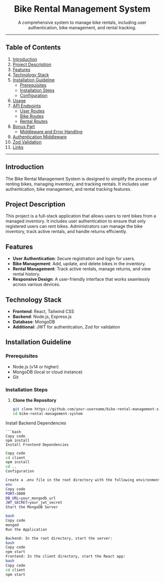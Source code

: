 <div align="center">
  <h1>Bike Rental Management System</h1>
  <p>A comprehensive system to manage bike rentals, including user authentication, bike management, and rental tracking.</p>
</div>

---

## Table of Contents

1. [Introduction](#introduction)
2. [Project Description](#project-description)
3. [Features](#features)
4. [Technology Stack](#technology-stack)
5. [Installation Guideline](#installation-guideline)
   - [Prerequisites](#prerequisites)
   - [Installation Steps](#installation-steps)
   - [Configuration](#configuration)
6. [Usage](#usage)
7. [API Endpoints](#api-endpoints)
   - [User Routes](#user-routes)
   - [Bike Routes](#bike-routes)
   - [Rental Routes](#rental-routes)
8. [Bonus Part](#bonus-part)
   - [Middleware and Error Handling](#middleware-and-error-handling)
9. [Authentication Middleware](#authentication-middleware)
10. [Zod Validation](#zod-validation)
11. [Links](#links)

---

## Introduction

The Bike Rental Management System is designed to simplify the process of renting bikes, managing inventory, and tracking rentals. It includes user authentication, bike management, and rental tracking features.

## Project Description

This project is a full-stack application that allows users to rent bikes from a managed inventory. It includes user authentication to ensure that only registered users can rent bikes. Administrators can manage the bike inventory, track active rentals, and handle returns efficiently.

## Features

- **User Authentication**: Secure registration and login for users.
- **Bike Management**: Add, update, and delete bikes in the inventory.
- **Rental Management**: Track active rentals, manage returns, and view rental history.
- **Responsive Design**: A user-friendly interface that works seamlessly across various devices.

## Technology Stack

- **Frontend**: React, Tailwind CSS
- **Backend**: Node.js, Express.js
- **Database**: MongoDB
- **Additional**: JWT for authentication, Zod for validation

## Installation Guideline

### Prerequisites

- Node.js (v14 or higher)
- MongoDB (local or cloud instance)
- Git

### Installation Steps

1. **Clone the Repository**
   ```bash
   git clone https://github.com/your-username/bike-rental-management-system.git
   cd bike-rental-management-system
Install Backend Dependencies
```
```bash
Copy code
npm install
Install Frontend Dependencies
```
```bash
Copy code
cd client
npm install
cd ..
Configuration

Create a .env file in the root directory with the following environment variables:
env
Copy code
PORT=3000
DB_URL=your_mongodb_url
JWT_SECRET=your_jwt_secret
Start the MongoDB Server

bash
Copy code
mongod
Run the Application

Backend: In the root directory, start the server:
bash
Copy code
npm start
Frontend: In the client directory, start the React app:
bash
Copy code
cd client
npm start
```